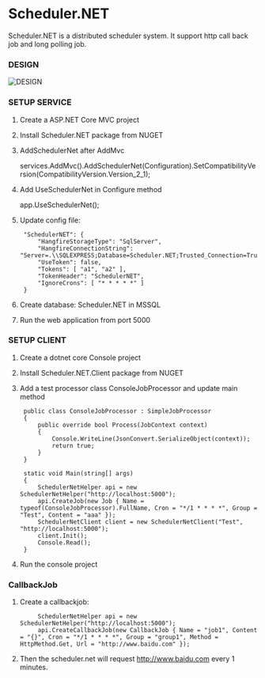 # Scheduler.NET

Scheduler.NET is a distributed scheduler system. It support http call back job and long polling job.

### DESIGN

![DESIGN](https://github.com/zlzforever/Scheduler.NET/blob/master/images/1.png)

### SETUP SERVICE

1. Create a ASP.NET Core MVC project
2. Install Scheduler.NET package from NUGET
3. AddSchedulerNet after AddMvc

	services.AddMvc().AddSchedulerNet(Configuration).SetCompatibilityVersion(CompatibilityVersion.Version_2_1);

4. Add UseSchedulerNet in Configure method
	
	app.UseSchedulerNet();

5. Update config file:

		"SchedulerNET": {
			"HangfireStorageType": "SqlServer",
			"HangfireConnectionString": "Server=.\\SQLEXPRESS;Database=Scheduler.NET;Trusted_Connection=True;MultipleActiveResultSets=true;",
			"UseToken": false,
			"Tokens": [ "a1", "a2" ],
			"TokenHeader": "SchedulerNET",
			"IgnoreCrons": [ "* * * * *" ]
		}

6. Create database: Scheduler.NET in MSSQL
7. Run the web application from port 5000

### SETUP CLIENT

1. Create a dotnet core Console project
2. Install Scheduler.NET.Client package from NUGET
3. Add a test processor class ConsoleJobProcessor and update main method

		public class ConsoleJobProcessor : SimpleJobProcessor
		{
			public override bool Process(JobContext context)
			{
				Console.WriteLine(JsonConvert.SerializeObject(context));
				return true;
			}
		}

		static void Main(string[] args)
		{
			SchedulerNetHelper api = new SchedulerNetHelper("http://localhost:5000");
			api.CreateJob(new Job { Name = typeof(ConsoleJobProcessor).FullName, Cron = "*/1 * * * *", Group = "Test", Content = "aaa" });
			SchedulerNetClient client = new SchedulerNetClient("Test", "http://localhost:5000");
			client.Init();
			Console.Read();
		}

4. Run the console project

### CallbackJob

1. Create a callbackjob:

			SchedulerNetHelper api = new SchedulerNetHelper("http://localhost:5000");
			api.CreateCallbackJob(new CallbackJob { Name = "job1", Content = "{}", Cron = "*/1 * * * *", Group = "group1", Method = HttpMethod.Get, Url = "http://www.baidu.com" });

2. Then the scheduler.net will request http://www.baidu.com every 1 minutes.